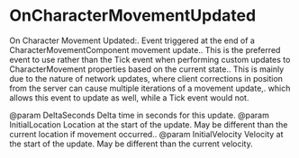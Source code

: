 # OnCharacterMovementUpdated

On Character Movement Updated:. Event triggered at the end of a CharacterMovementComponent movement update.. This is the preferred event to use rather than the Tick event when performing custom updates to CharacterMovement properties based on the current state.. This is mainly due to the nature of network updates, where client corrections in position from the server can cause multiple iterations of a movement update,. which allows this event to update as well, while a Tick event would not.

@param DeltaSeconds Delta time in seconds for this update. @param InitialLocation Location at the start of the update. May be different than the current location if movement occurred.. @param InitialVelocity Velocity at the start of the update. May be different than the current velocity.

